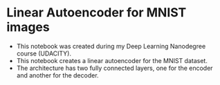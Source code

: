 # Linear Autoencoder for MNIST images
* This notebook was created during my Deep Learning Nanodegree course (UDACITY).
* This notebook creates a linear autoencoder for the MNIST dataset.
* The architecture has two fully connected layers, one for the encoder and another for the decoder.
